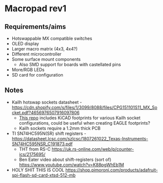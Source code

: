 # Macropad rev1

## Requirements/aims

* Hotswappable MX compatible switches
* OLED display
* Larger macro matrix (4x3, 4x4?)
* Different microcontroller
* Some surface mount components
  * Also SMD support for boards with castellated pins
* More/RGB LEDs
* SD card for configuration

## Notes

* Kailh hotswap sockets datasheet - https://cdn.shopify.com/s/files/1/3099/8088/files/CPG151101S11_MX_Socket.pdf?4656976507916097806
  * [This repo](https://github.com/daprice/keyswitches.pretty) includes KiCAD footprints for various Kailh socket configurations, could be useful when creating EAGLE footprints?
  * Kailh sockets require a 1.2mm thick PCB
* TI SN74HC595N(SR) shift registers - https://datasheet.lcsc.com/szlcsc/1807261022_Texas-Instruments-SN74HC595NSR_C191873.pdf
  * THT from RS-C https://uk.rs-online.com/web/p/counter-ics/2175695/
  * Ben Eater video about shift-registers (sort of) https://www.youtube.com/watch?v=K88pgWhEb1M
* HOLY SHIT THIS IS COOL https://shop.pimoroni.com/products/adafruit-spi-flash-sd-card-xtsd-512-mb
